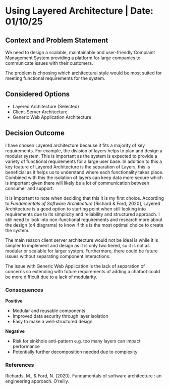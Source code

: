# Using Layered Architecture | Date: 01/10/25

## Context and Problem Statement

We need to design a scalable, maintainable and user-friendly Complaint Management System providing a platform for large companies to communicate issues with their customers.

The problem is choosing which architectural style would be most suited for meeting functional requirements for the system.

## Considered Options

* Layered Architecture (Selected)
* Client-Server Architecture
* Generic Web Application Architecture


## Decision Outcome

I have chosen Layered architecture because it fits a majority of key requirements. For example, the division of layers helps to plan and design a modular system. This is important
as the system is expected to provide a variety of functional requirements for a large user base. In addition to this a key feature of Layered Architecture is the separation of Layers,
this is beneficial as it helps us to understand where each functionality takes place. Combined with this the isolation of layers can keep data more secure which is important given there will likely be a lot of communication between consumer and support.

It is important to note when deciding that this it is my first choice. According to *Fundamentals of Software Architecture*  [Richard & Ford, 2020], Layered Architecture is a good option to starting point when still looking into requirements
due to its simplicity and reliability and structured approach. I still need to look into non-functional requirements and research more about the design (c4 diagrams) to know if this is the most optimal choice to create the system.

The main reason client server architecture would not be ideal is while it is simpler to implement and design as it is only two tiered, so it is not as modular or scalable for larger system. Furthermore, there could be future issues without separating component interactions.

The issue with Generic Web Application is the lack of separation of concerns so extending with future requirements of adding a chatbot could be more difficult due to a lack of modularity.

### Consequences
**Positive**
* Modular and reusable components
* Improved data security through layer isolation
* Easy to make a well-structured design

**Negative**
* Risk for sinkhole anti-pattern e.g. too many layers can impact performance
* Potentially further decomposition needed due to complexity

### References
Richards, M., & Ford, N. (2020). Fundamentals of software architecture : an engineering approach. O’reilly.

‌
